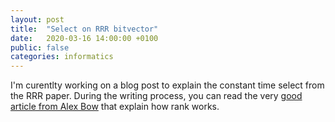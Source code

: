 ```yaml
---
layout: post
title:  "Select on RRR bitvector"
date:   2020-03-16 14:00:00 +0100
public: false
categories: informatics
---
```


I'm curentlty working on a blog post to explain the constant time select from the RRR paper.
During the writing process, you can read the very [good article from Alex Bow](https://alexbowe.com/rrr/) that explain how rank works.
